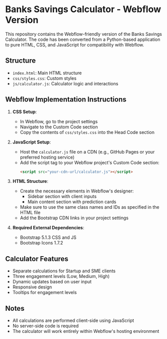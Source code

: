 # Banks Savings Calculator - Webflow Version

This repository contains the Webflow-friendly version of the Banks Savings Calculator. The code has been converted from a Python-based application to pure HTML, CSS, and JavaScript for compatibility with Webflow.

## Structure
- `index.html`: Main HTML structure
- `css/styles.css`: Custom styles
- `js/calculator.js`: Calculator logic and interactions

## Webflow Implementation Instructions

1. **CSS Setup**:
   - In Webflow, go to the project settings
   - Navigate to the Custom Code section
   - Copy the contents of `css/styles.css` into the Head Code section

2. **JavaScript Setup**:
   - Host the `calculator.js` file on a CDN (e.g., GitHub Pages or your preferred hosting service)
   - Add the script tag to your Webflow project's Custom Code section:
     ```html
     <script src="your-cdn-url/calculator.js"></script>
     ```

3. **HTML Structure**:
   - Create the necessary elements in Webflow's designer:
     - Sidebar section with client inputs
     - Main content section with prediction cards
   - Make sure to use the same class names and IDs as specified in the HTML file
   - Add the Bootstrap CDN links in your project settings

4. **Required External Dependencies**:
   - Bootstrap 5.1.3 CSS and JS
   - Bootstrap Icons 1.7.2

## Calculator Features
- Separate calculations for Startup and SME clients
- Three engagement levels (Low, Medium, High)
- Dynamic updates based on user input
- Responsive design
- Tooltips for engagement levels

## Notes
- All calculations are performed client-side using JavaScript
- No server-side code is required
- The calculator will work entirely within Webflow's hosting environment
